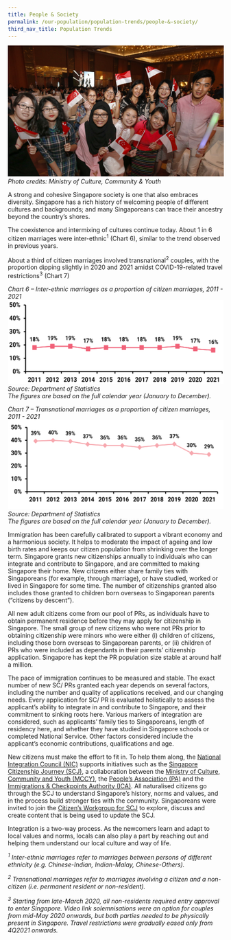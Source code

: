 ```yaml
---
title: People & Society
permalink: /our-population/population-trends/people-&-society/
third_nav_title: Population Trends
---
```

![Image by MCCY](/images/stock-image-21.jpg)
*Photo credits: Ministry of Culture, Community & Youth*

A strong and cohesive Singapore society is one that also embraces diversity. Singapore has a rich history of welcoming people of different cultures and backgrounds; and many Singaporeans can trace their ancestry beyond the country’s shores.

The coexistence and intermixing of cultures continue today. About 1 in 6 citizen marriages were inter-ethnic<sup>1</sup> (Chart 6), similar to the trend observed in previous years. 

About a third of citizen marriages involved transnational<sup>2</sup> couples, with the proportion dipping slightly in 2020 and 2021 amidst COVID-19-related travel restrictions<sup>3</sup> (Chart 7)

*Chart 6 – Inter-ethnic marriages as a proportion of citizen marriages, 2011 - 2021*
![Chart 6](/images/Chart-6-Inter-Ethnic-Marriages-2011-2021_2.png)
*Source: Department of Statistics*  
*The figures are based on the full calendar year (January to December).*

*Chart 7 – Transnational marriages as a proportion of citizen marriages, 2011 - 2021*
![Chart 7](/images/Chart-7-Transnational-Marriages-2011-2021.png)
*Source: Department of Statistics*  
*The figures are based on the full calendar year (January to December).*

Immigration has been carefully calibrated to support a vibrant economy and a harmonious society. It helps to moderate the impact of ageing and low birth rates  and keeps our citizen population from shrinking over the longer term. Singapore grants new citizenships annually to individuals who can integrate and contribute to Singapore, and are committed to making Singapore their home. New citizens either share family ties with Singaporeans (for example, through marriage), or have studied, worked or lived in Singapore for some time. The number of citizenships granted also includes those granted to children born overseas to Singaporean parents (“citizens by descent”). 

All new adult citizens come from our pool of PRs, as individuals have to obtain permanent residence before they may apply for citizenship in Singapore. The small group of new citizens who were not PRs prior to obtaining citizenship were minors who were either (i) children of citizens, including those born overseas to Singaporean parents, or (ii) children of PRs who were included as dependants in their parents’ citizenship application. Singapore has kept the PR population size stable at around half a million. 

The pace of immigration continues to be measured and stable. The exact number of new SC/ PRs granted each year depends on several factors, including the number and quality of applications received, and our changing needs. Every application for SC/ PR is evaluated holistically to assess the applicant’s ability to integrate in and contribute to Singapore, and their commitment to sinking roots here. Various markers of integration are considered, such as applicants’ family ties to Singaporeans, length of residency here, and whether they have studied in Singapore schools or completed National Service. Other factors considered include the applicant’s economic contributions, qualifications and age.

New citizens must make the effort to fit in. To help them along, the [National Integration Council (NIC)](https://www.mccy.gov.sg/sector/initiatives/national-integration-council) supports initiatives such as the [Singapore Citizenship Journey (SCJ)](https://www.sgjourney.gov.sg), a collaboration between the [Ministry of Culture, Community and Youth (MCCY)](https://www.mccy.gov.sg/), the [People’s Association (PA)](https://www.pa.gov.sg/) and the [Immigrations & Checkpoints Authority (ICA)](https://www.ica.gov.sg). All naturalised citizens go through the SCJ to understand Singapore’s history, norms and values, and in the process build stronger ties with the community. Singaporeans were invited to join the [Citizen’s Workgroup for SCJ](https://www.mccy.gov.sg/sector/initiatives/citizens-workgroup-for-singapore-citizenship-journey) to explore, discuss and create content that is being used to update the SCJ.

Integration is a two-way process. As the newcomers learn and adapt to local values and norms, locals can also play a part by reaching out and helping them understand our local culture and way of life.

*<sup>1</sup> Inter-ethnic marriages refer to marriages between persons of different ethnicity (e.g. Chinese-Indian, Indian-Malay, Chinese-Others).*

*<sup>2</sup> Transnational marriages refer to marriages involving a citizen and a non-citizen (i.e. permanent resident or non-resident).*

*<sup>3</sup> Starting from late-March 2020, all non-residents required entry approval to enter Singapore. Video link solemnisations were an option for couples from mid-May 2020 onwards, but both parties needed to be physically present in Singapore. Travel restrictions were gradually eased only from 4Q2021 onwards.*